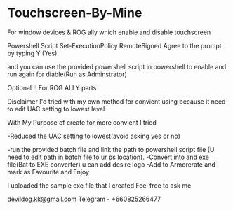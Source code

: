 # Touchscreen-By-Mine
For window devices &amp; ROG ally which enable and disable touchscreen

Powershell Script
Set-ExecutionPolicy RemoteSigned
Agree to the prompt by typing Y (Yes).

and you can use the provided powershell script in powershell to enable and run again for diable(Run as Adminstrator)

Optional !!
For ROG ALLY parts

Disclaimer 
I'd tried with my own method for convient using because it need to edit UAC setting to lowest level  

With My Purpose of create for more convient I tried

-Reduced the UAC setting to lowest(avoid asking yes or no)

-run the provided batch file and link the path to powershell script file (U need to edit path in batch file to ur ps location).
-Convert into and exe file(Bat to EXE converter) u can add desire logo 
-Add to Armorcrate and mark as Favourite and Enjoy 

I uploaded the sample exe file that I created 
Feel free to ask me

devildog.kk@gmail.com
Telegram - +660825266477
